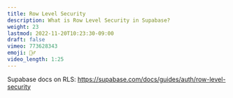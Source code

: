 ```yaml
---
title: Row Level Security
description: What is Row Level Security in Supabase?
weight: 23
lastmod: 2022-11-20T10:23:30-09:00
draft: false
vimeo: 773628343
emoji: 👮‍♂️
video_length: 1:25
---
```


Supabase docs on RLS: https://supabase.com/docs/guides/auth/row-level-security
